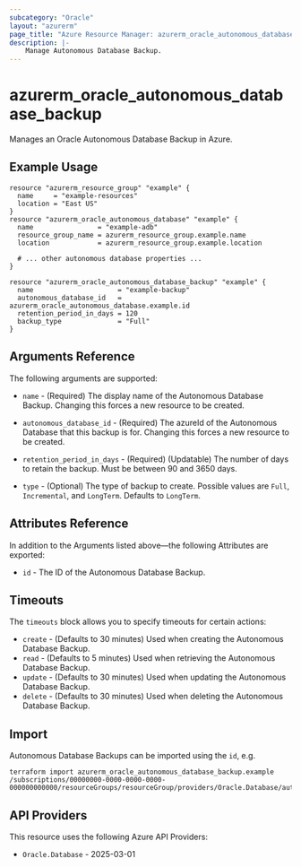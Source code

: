 ```yaml
---
subcategory: "Oracle"
layout: "azurerm"
page_title: "Azure Resource Manager: azurerm_oracle_autonomous_database_backup"
description: |-
    Manage Autonomous Database Backup.
---
```


# azurerm_oracle_autonomous_database_backup

Manages an Oracle Autonomous Database Backup in Azure.

## Example Usage

```hcl
resource "azurerm_resource_group" "example" {
  name     = "example-resources"
  location = "East US"
}
resource "azurerm_oracle_autonomous_database" "example" {
  name                = "example-adb"
  resource_group_name = azurerm_resource_group.example.name
  location            = azurerm_resource_group.example.location

  # ... other autonomous database properties ...
}

resource "azurerm_oracle_autonomous_database_backup" "example" {
  name                     = "example-backup"
  autonomous_database_id   = azurerm_oracle_autonomous_database.example.id
  retention_period_in_days = 120
  backup_type              = "Full"
}

```

## Arguments Reference
The following arguments are supported:

* `name` - (Required) The display name of the Autonomous Database Backup. Changing this forces a new resource to be created.

* `autonomous_database_id` - (Required) The azureId of the Autonomous Database that this backup is for. Changing this forces a new resource to be created.

* `retention_period_in_days` - (Required) (Updatable) The number of days to retain the backup. Must be between 90 and 3650 days.

* `type` - (Optional) The type of backup to create. Possible values are `Full`, `Incremental`, and `LongTerm`. Defaults to `LongTerm`.

## Attributes Reference
In addition to the Arguments listed above—the following Attributes are exported:

* `id` - The ID of the Autonomous Database Backup.

## Timeouts
The `timeouts` block allows you to specify timeouts for certain actions:

* `create` - (Defaults to 30 minutes) Used when creating the Autonomous Database Backup.
* `read` - (Defaults to 5 minutes) Used when retrieving the Autonomous Database Backup.
* `update` - (Defaults to 30 minutes) Used when updating the Autonomous Database Backup.
* `delete` - (Defaults to 30 minutes) Used when deleting the Autonomous Database Backup.

## Import

Autonomous Database Backups can be imported using the `id`, e.g.

```shell
terraform import azurerm_oracle_autonomous_database_backup.example /subscriptions/00000000-0000-0000-0000-000000000000/resourceGroups/resourceGroup/providers/Oracle.Database/autonomousDatabases/autonomousDatabase1/backups/autonomousDatabaseBackup1
```

## API Providers
<!-- This section is generated, changes will be overwritten -->
This resource uses the following Azure API Providers:

* `Oracle.Database` - 2025-03-01
